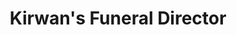 ---
title: "Kirwan's Funeral Director"
url: /dublin/kirwans-funeral-director/
shop: Bestattungen
---